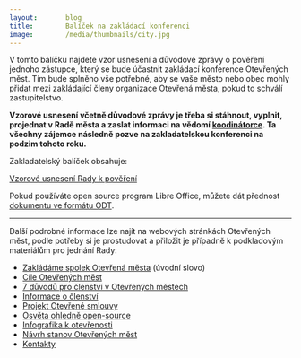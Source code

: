 ```yaml
---
layout:       blog
title:        Balíček na zakládací konferenci
image:        /media/thumbnails/city.jpg
---
```


V tomto balíčku najdete vzor usnesení a důvodové zprávy o pověření jednoho zástupce, který se bude účastnit zakládací konference Otevřených měst. Tím bude splněno vše potřebné, aby se vaše město nebo obec mohly přidat mezi
zakládající členy organizace Otevřená města, pokud to schválí zastupitelstvo.

**Vzorové usnesení včetně důvodové zprávy je třeba si stáhnout, vyplnit, projednat v Radě města a zaslat informaci na vědomí [koodinátorce](/kontakty/). Ta všechny zájemce následně pozve na zakladatelskou konferenci na podzim tohoto roku.**

Zakladatelský balíček obsahuje:

<a href="/media/docs/balicek/sablona-usneseni.doc" class="button expand success">Vzorové usnesení Rady k pověření</a>

Pokud používáte open source program Libre Office, můžete dát přednost [dokumentu ve formátu ODT]((/media/docs/balicek/sablona-usneseni.odt)).

----

Další podrobné informace lze najít na webových stránkách Otevřených měst, podle potřeby si je prostudovat a přiložit je případně k podkladovým materiálům pro jednání Rady:

* [Zakládáme spolek Otevřená města](/zakladame-spolek.html) (úvodní slovo)
* [Cíle Otevřených měst](/cile/)
* [7 důvodů pro členství v Otevřených městech](/clenstvi/motivace/)
* [Informace o členství](/clenstvi/)
* [Projekt Otevřené smlouvy](/projekty/smlouvy/)
* [Osvěta ohledně open-source](/open-source/)
* [Infografika k otevřenosti](/media/docs/balicek/infografika-otevrenost.pdf)
* [Návrh stanov Otevřených měst](/stanovy/)
* [Kontakty](/kontakty/)

